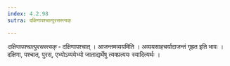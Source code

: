 ```yaml
---
index: 4.2.98
sutra: दक्षिणापश्चात्पुरसस्त्यक्

---
```

_दक्षिणापश्चात्पुरसस्त्यक्_ - दक्षिणापश्चात् । आजन्तमव्ययमिति । अव्ययसाहचर्यादाजन्तं गृह्रत इति भावः । दक्षिणा, पश्चात्, पुरस्, एभ्योऽव्ययेभ्यो जाताद्यर्थेषु त्यक्प्रत्ययः स्यादित्यर्थः ।